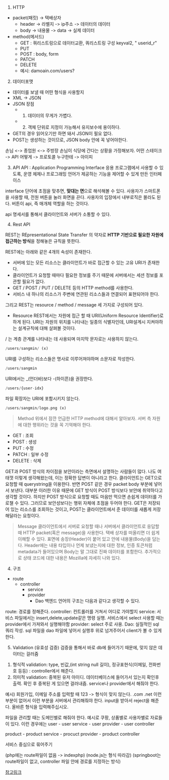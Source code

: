 1. HTTP
* packet(패킷)  -> 택배상자 
    * header -> 라벨지 -> ip주소 -> 데이터의 데이터
    * body -> 내용물 -> data -> 실제 데이터
* method(메서드)
    * GET : 쿼리스트링으로 데이터교환, 쿼리스트링 구성 keyval2, " userid_r"
    * PUT
    * POST : body, form
    * PATCH
    * DELETE
    * 예시: damoain.com/users?

2. 데이터포맷
* 데이터를 보낼 때 어떤 형식을 사용할지
* XML -> JSON
* JSON 장점
    * 1) 데이터의 무게가 가볍다.
    * 2) 객체 단위로 지정이 가능해서 유지보수에 용이하다.
* GET의 경우 읽어오기만 하면 돼서 JSON이 필요 없다.
* POST는 생성하는 것이므로, JSON body 안에 꼭 넣어야한다.

손님 <-> 종업원 <-> 주방장
손님이 식당에 간다는 상황을 가정해보자.
어떤 스테이크 -> API
어떻게 -> 프로토콜
누구한테 -> 아이피

3. API
API : Application Programming Interface
응용 프로그램에서 사용할 수 있도록, 운영 체제나 프로그래밍 언어가 제공하는 기능을 제어할 수 있게 만든 인터페이스

interface 단어에 초점을 맞추면, **맞대는 면**으로 해석해볼 수 있다.
사용자가 스마트폰을 사용할 때, 전원 버튼을 눌러 화면을 끈다. 
사용자의 입장에서 내부로직은 몰라도 된다.
버튼이 api, 즉 매개체 역할을 하는 것이다. 

api 명세서를 통해서 클라이언트와 서버가 소통할 수 있다.

4. Rest API

REST는 REpresentational State Transfer 의 약자로 **HTTP 기반으로 필요한 자원에 접근하는 방식**을 정해놓은 규칙을 뜻한다. 

REST에는 아래와 같은 4개의 속성이 존재한다.

* 서버에 있는 모든 리소스는 클라이언트가 바로 접근할 수 있는 고유 URI가 존재한다. 
* 클라이언트가 요청할 때마다 필요한 정보를 주기 때문에 서버에서는 세션 정보를 포관할 필요가 없다.
* GET / POST / PUT / DELETE 등의 HTTP method를 사용한다.
* 서비스 내 하나의 리소스가 주변에 연관된 리소스들과 연결되어 표현되어야 한다.

그리고 REST는 resource / method / message 세 가지로 구성되어 있다.

* Resource
REST에서는 자원에 접근 할 때 URI(Uniform Resource Identifier)로 하게 된다. URI는 자원의 위치를 나타내는 일종의 식별자인데, URI설계시 지켜야하는 설계규칙에 대해 살펴볼 것이다.

/ 는 계층 관계를 나타내는 데 사용되며 마지막 문자로는 사용하지 않는다.

```php
/users/sangmin/ (x)
```
URI를 구성하는 리소스들은 명사로 이루어져야하며 소문자로 작성한다.
```php
/users/sangmin
```

URI에서는 _(언더바)보다 -(하이픈)을 권장한다.
```php
/users/{user-idx}
```

파일 확장자는 URI에 포함시키지 않는다.
```php
/users/sangmin/logo.png (x)
```

> Method
위에서 잠깐 언급한 HTTP method에 대해서 알아보자. 서버 측 자원에 대한 행위라는 것을 꼭 기억해야 한다.

* GET : 조회
* POST : 생성
* PUT : 수정
* PATCH : 일부 수정
* DELETE : 삭제

GET과 POST 방식의 차이점을 보안이라는 측면에서 설명하는 사람들이 많다. 나도 여태껏 이렇게 생각해왔는데, 이는 정확한 답변이 아니라고 한다.
클라이언트는 GET으로 요청할 때 querystring을 이용한다. 반면 POST 같은 경우 packet body 부분에 넣어서 보낸다. 대부분 이러한 이유 때문에 GET 방식이 POST 방식보다 보안에 취약하다고 생각할 것이다. 하지만 POST 방식으로 요청할 때도 마음만 먹으면 손쉽게 데이터를 가로챌 수 있다.
그러므로 보안성보다는 행위 자체에 초점을 두어야 한다. GET은 저장되어 있는 리소스를 조회하는 것이고, POST는 클라이언트에서 준 데이터를 새롭게 저장해달라는 요청이다.

> Message
클라이언트에서 서버로 요청할 때나 서버에서 클라이언트로 응답할 때 HTTP packet(혹은 message)을 사용한다. 택배 상자를 떠올리면 더 쉽게 이해할 수 있다. 표면에 송장(Header)이 붙어 있고 안에 내용물(Body)을 담는다. Header에는 내용 타입이나 언제 보냈는지에 대한 정보, 인증 토큰처럼 metadata가 들어있으며 Body는 말 그대로 진짜 데이터를 포함한다. 추가적으로 상태 코드에 대한 내용은 Mozilla에 자세히 나와 있다.

4. 구조

* route
    * controller
        * service
        * provider
            * Dao
백엔드 언어의 구조는 다음과 같다고 생각할 수 있다.

route: 경로를 정해준다.
controller: 컨트롤러를 거쳐서 어디로 가야할지 
service: 서비스 파일에서는 insert,delete,update같은 명령 실행. 서비스에서 select 사용할 때는 provider에서 가져와서 실행해야함
provider: select 주로 사용.
Dao: 실질적인 sql 쿼리 작성. sql 파일을 dao 파일에 넣어서 실행후 위로 넘겨주어서 client가 볼 수 있게 한다.


5. Validation (유효성 검증)
검증을 통해서 바로 db에 들어가기 때문에, 맞지 않은 데이터는 걸러줌

1) 형식적 validation: type, 빈값,(int string null 길이), 정규표현식(이메일, 전화번호 등등) : controller에서 해준다.
2) 의미적 validation: 중복된 유저 아이디. 데이터베이스에 들어가서 있는지 확인후 출력. 확인 후 중복된 게 있으면 걸러내줌. service나 provider에서 해줘야 한다.

예시)
회원가입, 이메일 주소를 입력할 때 123 -> 형식이 맞지 않는다.
.com .net 이런 부분이 없어서
이런 부분을 서버에서 관리해줘야 한다.
input을 받아서 reject을 해준다.
올바른 형식을 입력해주십시오.

파일을 관리할 때는 도메인별로 해줘야 한다.
예시로 쿠팡, 상품별로 사용자별로 자료들이 있다.
이런 경우에는
user - user service
    - user provider
    - user controller

product - product service
        - procuct provider
        - product controller
    
서비스 중심으로 묶어주기


(php에는 route파일이 없음 -> indexphp)
(node.js는 형식 따라감)
(springboot는 route파일이 없고, controller 파일 안에 경로를 지정하는 방식)

[참고링크](https://dydrlaks.medium.com/rest-api-3e424716bab)